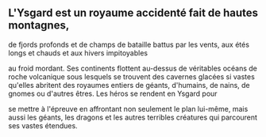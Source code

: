 ## L'Ysgard est un royaume accidenté fait de hautes montagnes,

de fjords profonds et de champs de bataille battus par les
vents, aux étés longs et chauds et aux hivers impitoyables

au froid mordant. Ses continents flottent au-dessus de
véritables océans de roche volcanique sous lesquels se
trouvent des cavernes glacées si vastes qu'elles abritent des
royaumes entiers de géants, d'humains, de nains, de gnomes
ou d'autres êtres. Les héros se rendent en Ysgard pour

se mettre à l'épreuve en affrontant non seulement le plan
lui-même, mais aussi les géants, les dragons et les autres
terribles créatures qui parcourent ses vastes étendues.
